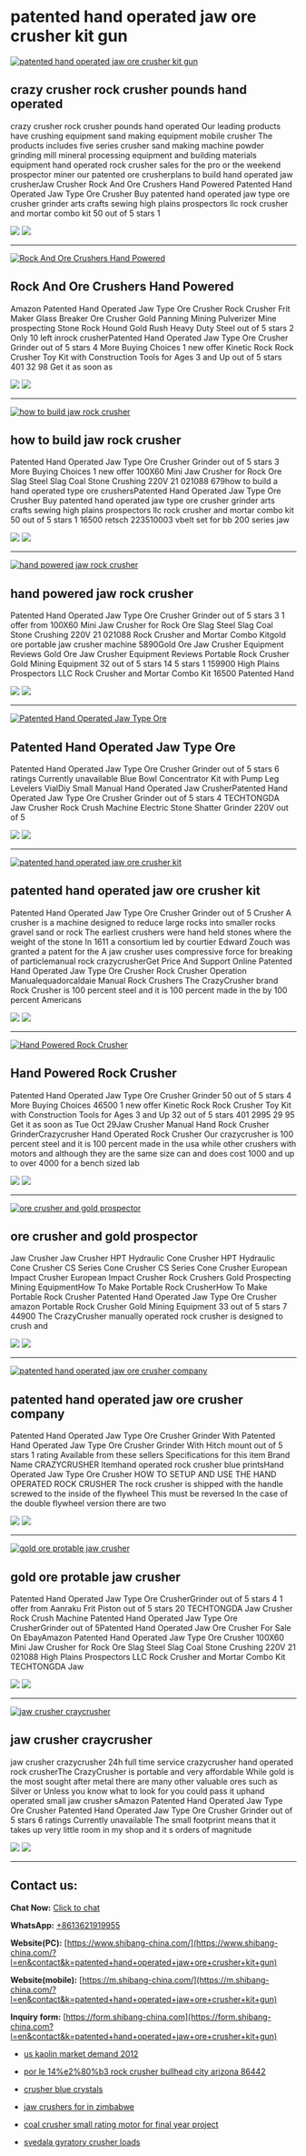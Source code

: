 # patented hand operated jaw ore crusher kit gun

<a href="https://swt.shibang-china.com/?l=en&img&k=patented+hand+operated+jaw+ore+crusher+kit+gun" target="_blank">![patented hand operated jaw ore crusher kit gun](http://static.shibang-china.com/all-800x300/727.jpg)</a>

## crazy crusher rock crusher pounds hand operated
crazy crusher rock crusher pounds hand operated Our leading products have crushing equipment sand making equipment mobile crusher The products includes five series crusher sand making machine powder grinding mill mineral processing equipment and building materials equipment hand operated rock crusher sales for the pro or the weekend prospector miner our patented ore crusherplans to build hand operated jaw crusherJaw Crusher Rock And Ore Crushers Hand Powered Patented Hand Operated Jaw Type Ore Crusher Buy patented hand operated jaw type ore crusher grinder arts crafts sewing high plains prospectors llc rock crusher and mortar combo kit 50 out of 5 stars 1


<a href="https://whatsapp.shibangsoft.com/WhatsApp.php" target="_blank" title="WhatsApp">![](http://static.shibang-china.com/icon/whatsapp.png)</a> <a href="https://swt.shibang-china.com/?l=en&icon&k=patented+hand+operated+jaw+ore+crusher+kit+gun" target="_blank">![](http://static.shibang-china.com/icon/chat-en.png)</a>

---

<a href="https://swt.shibang-china.com/?l=en&img&k=patented+hand+operated+jaw+ore+crusher+kit+gun" target="_blank">![Rock And Ore Crushers Hand Powered](http://static.shibang-china.com/all-800x300/470.jpg)</a>

## Rock And Ore Crushers Hand Powered
Amazon Patented Hand Operated Jaw Type Ore Crusher Rock Crusher Frit Maker Glass Breaker Ore Crusher Gold Panning Mining Pulverizer Mine prospecting Stone Rock Hound Gold Rush Heavy Duty Steel out of 5 stars 2 Only 10 left inrock crusherPatented Hand Operated Jaw Type Ore Crusher Grinder out of 5 stars 4 More Buying Choices 1 new offer Kinetic Rock Rock Crusher Toy Kit with Construction Tools for Ages 3 and Up out of 5 stars 401 32 98 Get it as soon as


<a href="https://whatsapp.shibangsoft.com/WhatsApp.php" target="_blank" title="WhatsApp">![](http://static.shibang-china.com/icon/whatsapp.png)</a> <a href="https://swt.shibang-china.com/?l=en&icon&k=patented+hand+operated+jaw+ore+crusher+kit+gun" target="_blank">![](http://static.shibang-china.com/icon/chat-en.png)</a>

---

<a href="https://swt.shibang-china.com/?l=en&img&k=patented+hand+operated+jaw+ore+crusher+kit+gun" target="_blank">![how to build jaw rock crusher](http://static.shibang-china.com/all-800x300/875.jpg)</a>

## how to build jaw rock crusher
Patented Hand Operated Jaw Type Ore Crusher Grinder out of 5 stars 3 More Buying Choices 1 new offer 100X60 Mini Jaw Crusher for Rock Ore Slag Steel Slag Coal Stone Crushing 220V 21 021088 679how to build a hand operated type ore crushersPatented Hand Operated Jaw Type Ore Crusher Buy patented hand operated jaw type ore crusher grinder arts crafts sewing high plains prospectors llc rock crusher and mortar combo kit 50 out of 5 stars 1 16500 retsch 223510003 vbelt set for bb 200 series jaw


<a href="https://whatsapp.shibangsoft.com/WhatsApp.php" target="_blank" title="WhatsApp">![](http://static.shibang-china.com/icon/whatsapp.png)</a> <a href="https://swt.shibang-china.com/?l=en&icon&k=patented+hand+operated+jaw+ore+crusher+kit+gun" target="_blank">![](http://static.shibang-china.com/icon/chat-en.png)</a>

---

<a href="https://swt.shibang-china.com/?l=en&img&k=patented+hand+operated+jaw+ore+crusher+kit+gun" target="_blank">![hand powered jaw rock crusher](http://static.shibang-china.com/all-800x300/756.jpg)</a>

## hand powered jaw rock crusher
Patented Hand Operated Jaw Type Ore Crusher Grinder out of 5 stars 3 1 offer from 100X60 Mini Jaw Crusher for Rock Ore Slag Steel Slag Coal Stone Crushing 220V 21 021088 Rock Crusher and Mortar Combo Kitgold ore portable jaw crusher machine 5890Gold Ore Jaw Crusher Equipment Reviews Gold Ore Jaw Crusher Equipment Reviews Portable Rock Crusher Gold Mining Equipment 32 out of 5 stars 14 5 stars 1 159900 High Plains Prospectors LLC Rock Crusher and Mortar Combo Kit 16500 Patented Hand


<a href="https://whatsapp.shibangsoft.com/WhatsApp.php" target="_blank" title="WhatsApp">![](http://static.shibang-china.com/icon/whatsapp.png)</a> <a href="https://swt.shibang-china.com/?l=en&icon&k=patented+hand+operated+jaw+ore+crusher+kit+gun" target="_blank">![](http://static.shibang-china.com/icon/chat-en.png)</a>

---

<a href="https://swt.shibang-china.com/?l=en&img&k=patented+hand+operated+jaw+ore+crusher+kit+gun" target="_blank">![Patented Hand Operated Jaw Type Ore](http://static.shibang-china.com/all-800x300/1024.jpg)</a>

## Patented Hand Operated Jaw Type Ore
Patented Hand Operated Jaw Type Ore Crusher Grinder out of 5 stars 6 ratings Currently unavailable Blue Bowl Concentrator Kit with Pump Leg Levelers VialDiy Small Manual Hand Operated Jaw CrusherPatented Hand Operated Jaw Type Ore Crusher Grinder out of 5 stars 4 TECHTONGDA Jaw Crusher Rock Crush Machine Electric Stone Shatter Grinder 220V out of 5


<a href="https://whatsapp.shibangsoft.com/WhatsApp.php" target="_blank" title="WhatsApp">![](http://static.shibang-china.com/icon/whatsapp.png)</a> <a href="https://swt.shibang-china.com/?l=en&icon&k=patented+hand+operated+jaw+ore+crusher+kit+gun" target="_blank">![](http://static.shibang-china.com/icon/chat-en.png)</a>

---

<a href="https://swt.shibang-china.com/?l=en&img&k=patented+hand+operated+jaw+ore+crusher+kit+gun" target="_blank">![patented hand operated jaw ore crusher kit](http://static.shibang-china.com/all-800x300/759.jpg)</a>

## patented hand operated jaw ore crusher kit
Patented Hand Operated Jaw Type Ore Crusher Grinder out of 5 Crusher A crusher is a machine designed to reduce large rocks into smaller rocks gravel sand or rock The earliest crushers were hand held stones where the weight of the stone In 1611 a consortium led by courtier Edward Zouch was granted a patent for the A jaw crusher uses compressive force for breaking of particlemanual rock crazycrusherGet Price And Support Online Patented Hand Operated Jaw Type Ore Crusher Rock Crusher Operation Manualequadorcaldaie Manual Rock Crushers The CrazyCrusher brand Rock Crusher is 100 percent steel and it is 100 percent made in the by 100 percent Americans


<a href="https://whatsapp.shibangsoft.com/WhatsApp.php" target="_blank" title="WhatsApp">![](http://static.shibang-china.com/icon/whatsapp.png)</a> <a href="https://swt.shibang-china.com/?l=en&icon&k=patented+hand+operated+jaw+ore+crusher+kit+gun" target="_blank">![](http://static.shibang-china.com/icon/chat-en.png)</a>

---

<a href="https://swt.shibang-china.com/?l=en&img&k=patented+hand+operated+jaw+ore+crusher+kit+gun" target="_blank">![Hand Powered Rock Crusher](http://static.shibang-china.com/all-800x300/1082.jpg)</a>

## Hand Powered Rock Crusher
Patented Hand Operated Jaw Type Ore Crusher Grinder 50 out of 5 stars 4 More Buying Choices 46500 1 new offer Kinetic Rock Rock Crusher Toy Kit with Construction Tools for Ages 3 and Up 32 out of 5 stars 401 2995 29 95 Get it as soon as Tue Oct 29Jaw Crusher Manual Hand Rock Crusher GrinderCrazycrusher Hand Operated Rock Crusher Our crazycrusher is 100 percent steel and it is 100 percent made in the usa while other crushers with motors and although they are the same size can and does cost 1000 and up to over 4000 for a bench sized lab


<a href="https://whatsapp.shibangsoft.com/WhatsApp.php" target="_blank" title="WhatsApp">![](http://static.shibang-china.com/icon/whatsapp.png)</a> <a href="https://swt.shibang-china.com/?l=en&icon&k=patented+hand+operated+jaw+ore+crusher+kit+gun" target="_blank">![](http://static.shibang-china.com/icon/chat-en.png)</a>

---

<a href="https://swt.shibang-china.com/?l=en&img&k=patented+hand+operated+jaw+ore+crusher+kit+gun" target="_blank">![ore crusher and gold prospector](http://static.shibang-china.com/all-800x300/174.jpg)</a>

## ore crusher and gold prospector
Jaw Crusher Jaw Crusher HPT Hydraulic Cone Crusher HPT Hydraulic Cone Crusher CS Series Cone Crusher CS Series Cone Crusher European Impact Crusher European Impact Crusher Rock Crushers Gold Prospecting Mining EquipmentHow To Make Portable Rock CrusherHow To Make Portable Rock Crusher Patented Hand Operated Jaw Type Ore Crusher amazon Portable Rock Crusher Gold Mining Equipment 33 out of 5 stars 7 44900 The CrazyCrusher manually operated rock crusher is designed to crush and


<a href="https://whatsapp.shibangsoft.com/WhatsApp.php" target="_blank" title="WhatsApp">![](http://static.shibang-china.com/icon/whatsapp.png)</a> <a href="https://swt.shibang-china.com/?l=en&icon&k=patented+hand+operated+jaw+ore+crusher+kit+gun" target="_blank">![](http://static.shibang-china.com/icon/chat-en.png)</a>

---

<a href="https://swt.shibang-china.com/?l=en&img&k=patented+hand+operated+jaw+ore+crusher+kit+gun" target="_blank">![patented hand operated jaw ore crusher company](http://static.shibang-china.com/all-800x300/1519.jpg)</a>

## patented hand operated jaw ore crusher company
Patented Hand Operated Jaw Type Ore Crusher Grinder With Patented Hand Operated Jaw Type Ore Crusher Grinder With Hitch mount out of 5 stars 1 rating Available from these sellers Specifications for this item Brand Name CRAZYCRUSHER Itemhand operated rock crusher blue printsHand Operated Jaw Type Ore Crusher HOW TO SETUP AND USE THE HAND OPERATED ROCK CRUSHER The rock crusher is shipped with the handle screwed to the inside of the flywheel This must be reversed In the case of the double flywheel version there are two


<a href="https://whatsapp.shibangsoft.com/WhatsApp.php" target="_blank" title="WhatsApp">![](http://static.shibang-china.com/icon/whatsapp.png)</a> <a href="https://swt.shibang-china.com/?l=en&icon&k=patented+hand+operated+jaw+ore+crusher+kit+gun" target="_blank">![](http://static.shibang-china.com/icon/chat-en.png)</a>

---

<a href="https://swt.shibang-china.com/?l=en&img&k=patented+hand+operated+jaw+ore+crusher+kit+gun" target="_blank">![gold ore protable jaw crusher](http://static.shibang-china.com/all-800x300/748.jpg)</a>

## gold ore protable jaw crusher
Patented Hand Operated Jaw Type Ore CrusherGrinder out of 5 stars 4 1 offer from Aanraku Frit Piston out of 5 stars 20 TECHTONGDA Jaw Crusher Rock Crush Machine Patented Hand Operated Jaw Type Ore CrusherGrinder out of 5Patented Hand Operated Jaw Ore Crusher For Sale On EbayAmazon Patented Hand Operated Jaw Type Ore Crusher 100X60 Mini Jaw Crusher for Rock Ore Slag Steel Slag Coal Stone Crushing 220V 21 021088 High Plains Prospectors LLC Rock Crusher and Mortar Combo Kit TECHTONGDA Jaw


<a href="https://whatsapp.shibangsoft.com/WhatsApp.php" target="_blank" title="WhatsApp">![](http://static.shibang-china.com/icon/whatsapp.png)</a> <a href="https://swt.shibang-china.com/?l=en&icon&k=patented+hand+operated+jaw+ore+crusher+kit+gun" target="_blank">![](http://static.shibang-china.com/icon/chat-en.png)</a>

---

<a href="https://swt.shibang-china.com/?l=en&img&k=patented+hand+operated+jaw+ore+crusher+kit+gun" target="_blank">![jaw crusher craycrusher](http://static.shibang-china.com/all-800x300/1214.jpg)</a>

## jaw crusher craycrusher
jaw crusher crazycrusher 24h full time service crazycrusher hand operated rock crusherThe CrazyCrusher is portable and very affordable While gold is the most sought after metal there are many other valuable ores such as Silver or Unless you know what to look for you could pass it uphand operated small jaw crusher sAmazon Patented Hand Operated Jaw Type Ore Crusher Patented Hand Operated Jaw Type Ore Crusher Grinder out of 5 stars 6 ratings Currently unavailable The small footprint means that it takes up very little room in my shop and it s orders of magnitude


<a href="https://whatsapp.shibangsoft.com/WhatsApp.php" target="_blank" title="WhatsApp">![](http://static.shibang-china.com/icon/whatsapp.png)</a> <a href="https://swt.shibang-china.com/?l=en&icon&k=patented+hand+operated+jaw+ore+crusher+kit+gun" target="_blank">![](http://static.shibang-china.com/icon/chat-en.png)</a>

---
## Contact us:

**Chat Now:** [Click to chat](https://swt.shibang-china.com?l=en&contact&k=patented+hand+operated+jaw+ore+crusher+kit+gun)

**WhatsApp:**  [+8613621919955](https://whatsapp.shibangsoft.com/WhatsApp.php)

**Website(PC):** [https://www.shibang-china.com/](https://www.shibang-china.com/?l=en&contact&k=patented+hand+operated+jaw+ore+crusher+kit+gun)

**Website(mobile):** [https://m.shibang-china.com/](https://m.shibang-china.com/?l=en&contact&k=patented+hand+operated+jaw+ore+crusher+kit+gun)

**Inquiry form:** [https://form.shibang-china.com](https://form.shibang-china.com?l=en&contact&k=patented+hand+operated+jaw+ore+crusher+kit+gun)

* [us kaolin market demand 2012](../162/us%20kaolin%20market%20demand%202012.md)

* [por le 14%e2%80%b3 rock crusher bullhead city arizona 86442](../170/por%20le%2014%25e2%2580%25b3%20rock%20crusher%20bullhead%20city%20arizona%2086442.md)

* [crusher blue crystals](../166/crusher%20blue%20crystals.md)

* [jaw crushers for in zimbabwe](../161/jaw%20crushers%20for%20in%20zimbabwe.md)

* [coal crusher small rating motor for final year project](../168/coal%20crusher%20small%20rating%20motor%20for%20final%20year%20project.md)

* [svedala gyratory crusher loads](../166/svedala%20gyratory%20crusher%20loads.md)